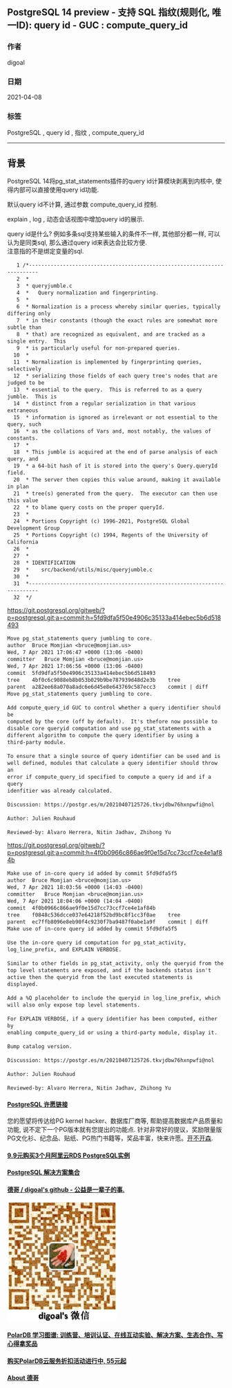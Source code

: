 ## PostgreSQL 14 preview - 支持 SQL 指纹(规则化, 唯一ID): query id - GUC : compute_query_id    
            
### 作者            
digoal            
            
### 日期            
2021-04-08             
            
### 标签            
PostgreSQL , query id , 指纹 , compute_query_id   
            
----            
            
## 背景     
PostgreSQL 14将pg_stat_statements插件的query id计算模块剥离到内核中, 使得内部可以直接使用query id功能.  
  
默认query id不计算, 通过参数 compute_query_id 控制.   
  
explain , log , 动态会话视图中增加query id的展示.  
  
query id是什么? 例如多条sql支持某些输入的条件不一样, 其他部分都一样, 可以认为是同类sql, 那么通过query id来表达会比较方便.  
注意指的不是绑定变量的sql.   
  
    
```  
   1 /*-------------------------------------------------------------------------  
   2  *  
   3  * queryjumble.c  
   4  *   Query normalization and fingerprinting.  
   5  *  
   6  * Normalization is a process whereby similar queries, typically differing only  
   7  * in their constants (though the exact rules are somewhat more subtle than  
   8  * that) are recognized as equivalent, and are tracked as a single entry.  This  
   9  * is particularly useful for non-prepared queries.  
  10  *  
  11  * Normalization is implemented by fingerprinting queries, selectively  
  12  * serializing those fields of each query tree's nodes that are judged to be  
  13  * essential to the query.  This is referred to as a query jumble.  This is  
  14  * distinct from a regular serialization in that various extraneous  
  15  * information is ignored as irrelevant or not essential to the query, such  
  16  * as the collations of Vars and, most notably, the values of constants.  
  17  *  
  18  * This jumble is acquired at the end of parse analysis of each query, and  
  19  * a 64-bit hash of it is stored into the query's Query.queryId field.  
  20  * The server then copies this value around, making it available in plan  
  21  * tree(s) generated from the query.  The executor can then use this value  
  22  * to blame query costs on the proper queryId.  
  23  *  
  24  * Portions Copyright (c) 1996-2021, PostgreSQL Global Development Group  
  25  * Portions Copyright (c) 1994, Regents of the University of California  
  26  *  
  27  *  
  28  * IDENTIFICATION  
  29  *    src/backend/utils/misc/queryjumble.c  
  30  *  
  31  *-------------------------------------------------------------------------  
  32  */  
```  
  
https://git.postgresql.org/gitweb/?p=postgresql.git;a=commit;h=5fd9dfa5f50e4906c35133a414ebec5b6d518493  
  
```  
Move pg_stat_statements query jumbling to core.  
author	Bruce Momjian <bruce@momjian.us>	  
Wed, 7 Apr 2021 17:06:47 +0000 (13:06 -0400)  
committer	Bruce Momjian <bruce@momjian.us>	  
Wed, 7 Apr 2021 17:06:56 +0000 (13:06 -0400)  
commit	5fd9dfa5f50e4906c35133a414ebec5b6d518493  
tree	4bf0c6c9088eb8b053b029b9be787939d48d2e3b	tree  
parent	a282ee68a070a8adc6e6d45e8e643769c587ecc3	commit | diff  
Move pg_stat_statements query jumbling to core.  
  
Add compute_query_id GUC to control whether a query identifier should be  
computed by the core (off by default).  It's thefore now possible to  
disable core queryid computation and use pg_stat_statements with a  
different algorithm to compute the query identifier by using a  
third-party module.  
  
To ensure that a single source of query identifier can be used and is  
well defined, modules that calculate a query identifier should throw an  
error if compute_query_id specified to compute a query id and if a query  
idenfitier was already calculated.  
  
Discussion: https://postgr.es/m/20210407125726.tkvjdbw76hxnpwfi@nol  
  
Author: Julien Rouhaud  
  
Reviewed-by: Alvaro Herrera, Nitin Jadhav, Zhihong Yu  
```  
  
https://git.postgresql.org/gitweb/?p=postgresql.git;a=commit;h=4f0b0966c866ae9f0e15d7cc73ccf7ce4e1af84b  
  
```  
Make use of in-core query id added by commit 5fd9dfa5f5  
author	Bruce Momjian <bruce@momjian.us>	  
Wed, 7 Apr 2021 18:03:56 +0000 (14:03 -0400)  
committer	Bruce Momjian <bruce@momjian.us>	  
Wed, 7 Apr 2021 18:04:06 +0000 (14:04 -0400)  
commit	4f0b0966c866ae9f0e15d7cc73ccf7ce4e1af84b  
tree	f0848c536dcce037e64218f52bd9bc8f1cc3f0ae	tree  
parent	ec7ffb8096e8eb90f4c9230f7ba9487f0abe1a9f	commit | diff  
Make use of in-core query id added by commit 5fd9dfa5f5  
  
Use the in-core query id computation for pg_stat_activity,  
log_line_prefix, and EXPLAIN VERBOSE.  
  
Similar to other fields in pg_stat_activity, only the queryid from the  
top level statements are exposed, and if the backends status isn't  
active then the queryid from the last executed statements is displayed.  
  
Add a %Q placeholder to include the queryid in log_line_prefix, which  
will also only expose top level statements.  
  
For EXPLAIN VERBOSE, if a query identifier has been computed, either by  
enabling compute_query_id or using a third-party module, display it.  
  
Bump catalog version.  
  
Discussion: https://postgr.es/m/20210407125726.tkvjdbw76hxnpwfi@nol  
  
Author: Julien Rouhaud  
  
Reviewed-by: Alvaro Herrera, Nitin Jadhav, Zhihong Yu  
```  
    
  
#### [PostgreSQL 许愿链接](https://github.com/digoal/blog/issues/76 "269ac3d1c492e938c0191101c7238216")
您的愿望将传达给PG kernel hacker、数据库厂商等, 帮助提高数据库产品质量和功能, 说不定下一个PG版本就有您提出的功能点. 针对非常好的提议，奖励限量版PG文化衫、纪念品、贴纸、PG热门书籍等，奖品丰富，快来许愿。[开不开森](https://github.com/digoal/blog/issues/76 "269ac3d1c492e938c0191101c7238216").  
  
  
#### [9.9元购买3个月阿里云RDS PostgreSQL实例](https://www.aliyun.com/database/postgresqlactivity "57258f76c37864c6e6d23383d05714ea")
  
  
#### [PostgreSQL 解决方案集合](https://yq.aliyun.com/topic/118 "40cff096e9ed7122c512b35d8561d9c8")
  
  
#### [德哥 / digoal's github - 公益是一辈子的事.](https://github.com/digoal/blog/blob/master/README.md "22709685feb7cab07d30f30387f0a9ae")
  
  
![digoal's wechat](../pic/digoal_weixin.jpg "f7ad92eeba24523fd47a6e1a0e691b59")
  
  
#### [PolarDB 学习图谱: 训练营、培训认证、在线互动实验、解决方案、生态合作、写心得拿奖品](https://www.aliyun.com/database/openpolardb/activity "8642f60e04ed0c814bf9cb9677976bd4")
  
  
#### [购买PolarDB云服务折扣活动进行中, 55元起](https://www.aliyun.com/activity/new/polardb-yunparter?userCode=bsb3t4al "e0495c413bedacabb75ff1e880be465a")
  
  
#### [About 德哥](https://github.com/digoal/blog/blob/master/me/readme.md "a37735981e7704886ffd590565582dd0")
  
